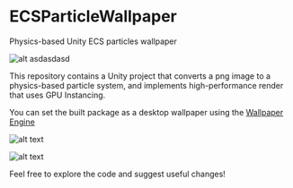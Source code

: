 # ECSParticleWallpaper

Physics-based Unity ECS particles wallpaper

![alt asdasdasd](Res/gif1.gif "World map")

This repository contains a Unity project that converts a png image to a physics-based particle system, and implements high-performance render that uses GPU Instancing.

You can set the built package as a desktop wallpaper using the [Wallpaper Engine](https://store.steampowered.com/app/431960/Wallpaper_Engine/)

![alt text](Res/gif2.gif "Owl")

![alt text](Res/gif3.gif "Quote")

Feel free to explore the code and suggest useful changes!
